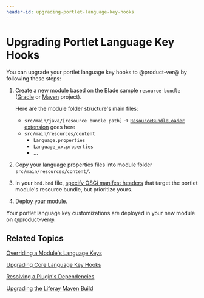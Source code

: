 ```yaml
---
header-id: upgrading-portlet-language-key-hooks
---
```


# Upgrading Portlet Language Key Hooks

You can upgrade your portlet language key hooks to @product-ver@ by following
these steps: 

1.  Create a new module based on the Blade sample `resource-bundle` 
    ([Gradle](https://github.com/liferay/liferay-blade-samples/tree/master/gradle/extensions/resource-bundle)
    or [Maven](https://github.com/liferay/liferay-blade-samples/tree/master/maven/extensions/resource-bundle) project). 

    Here are the module folder structure's main files:

    -   `src/main/java/[resource bundle path]` &rarr; [`ResourceBundleLoader`
        extension](@platform-ref@/7.1-latest/javadocs/portal-kernel/) goes here
    -   `src/main/resources/content`
        - `Language.properties`
        - `Language_xx.properties`
        - ...

2.  Copy your language properties files into module
    folder `src/main/resources/content/`.

3.  In your `bnd.bnd` file,
    [specify OSGi manifest headers](/docs/7-1/tutorials/-/knowledge_base/t/overriding-a-modules-language-keys)
    that target the portlet module's resource bundle, but prioritize yours. 

4.  [Deploy your module](/docs/7-1/tutorials/-/knowledge_base/t/starting-module-development#building-and-deploying-a-module). 

Your portlet language key customizations are deployed in your new module on
@product-ver@. 

## Related Topics

[Overriding a Module's Language Keys](/docs/7-1/tutorials/-/knowledge_base/t/overriding-a-modules-language-keys)

[Upgrading Core Language Key Hooks](/docs/7-1/tutorials/-/knowledge_base/t/upgrading-core-language-key-hooks)

[Resolving a Plugin's Dependencies](/docs/7-1/tutorials/-/knowledge_base/t/resolving-a-plugins-dependencies)

[Upgrading the Liferay Maven Build](/docs/7-1/tutorials/-/knowledge_base/t/upgrading-the-liferay-maven-build)
